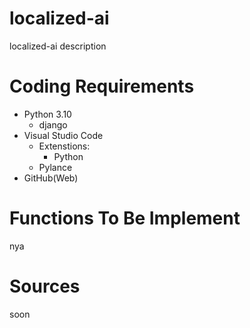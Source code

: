 # localized-ai

localized-ai description

# Coding Requirements

- Python 3.10  
    - django
- Visual Studio Code  
    - Extenstions:  
        - Python  
    - Pylance  
- GitHub(Web)  


# Functions To Be Implement

nya

# Sources

soon
